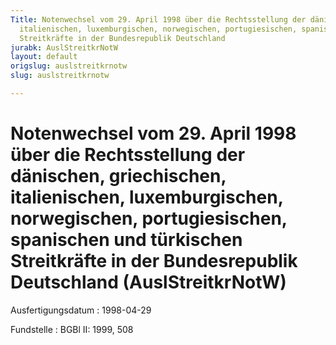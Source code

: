 ```yaml
---
Title: Notenwechsel vom 29. April 1998 über die Rechtsstellung der dänischen, griechischen,
  italienischen, luxemburgischen, norwegischen, portugiesischen, spanischen und türkischen
  Streitkräfte in der Bundesrepublik Deutschland
jurabk: AuslStreitkrNotW
layout: default
origslug: auslstreitkrnotw
slug: auslstreitkrnotw

---
```


# Notenwechsel vom 29. April 1998 über die Rechtsstellung der dänischen, griechischen, italienischen, luxemburgischen, norwegischen, portugiesischen, spanischen und türkischen Streitkräfte in der Bundesrepublik Deutschland (AuslStreitkrNotW)

Ausfertigungsdatum
:   1998-04-29

Fundstelle
:   BGBl II: 1999, 508

